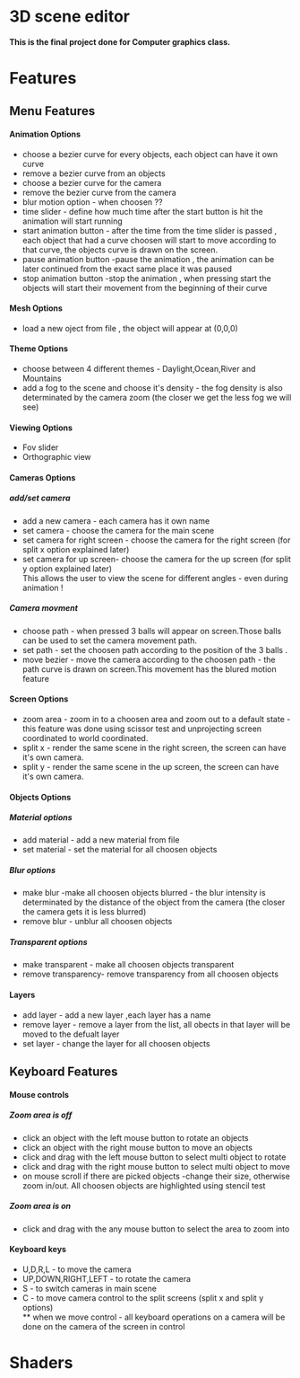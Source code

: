# 3D scene editor
#### This is the final project done for Computer graphics class.

# Features

## Menu Features
#### Animation  Options
- choose a bezier curve for every objects, each object can have it own curve
- remove a bezier curve from an objects
- choose a bezier curve for the camera
- remove the bezier curve from the camera
- blur motion option - when choosen ??
- time slider - define how much time after the start button is hit the animation will start running
- start animation button - after the time from the time slider is passed , each object that had a curve choosen will start to move according to that curve, the objects curve is drawn on the screen.
- pause animation button -pause the animation , the animation can be later continued from the exact same place it was paused
- stop animation button -stop the animation , when pressing start the objects will start their movement from the beginning of their curve
#### Mesh Options
- load a new oject from file , the object will appear at (0,0,0)
#### Theme Options
- choose between 4 different themes - Daylight,Ocean,River and Mountains
- add a fog to the scene and choose it's density - the fog density is also determinated by the camera zoom (the closer we get the less fog we will see)

#### Viewing Options
- Fov slider 
- Orthographic view 
#### Cameras Options
##### add/set camera
- add a new camera - each camera has it own name 
- set camera - choose the camera for the main scene  
- set camera for right screen - choose the camera for the right screen (for split x option explained later)  
- set camera for up screen- choose the camera for the up screen (for split y option explained later)  
This allows the user to view the scene for different angles - even during animation !
##### Camera movment
- choose path - when pressed 3 balls will appear on screen.Those balls can be used to set the camera movement path.
- set path - set the choosen path according to the position of the 3 balls .
- move bezier - move the camera according to the choosen path - the path curve is drawn on screen.This movement has the blured motion feature
#### Screen Options
- zoom area - zoom in to a choosen area and zoom out to a default state - this feature was done using scissor test and unprojecting screen coordinated to world coordinated.
- split x - render the same scene in the right screen, the screen can have it's own camera. 
- split y -  render the same scene in the up screen, the screen can have it's own camera.
#### Objects Options
##### Material options
- add material - add a new material from file 
- set material - set the material for all choosen objects
##### Blur options
- make blur -make all choosen objects blurred - the blur intensity is determinated by the distance of the object from the camera (the closer the camera gets it is less blurred)
- remove blur - unblur all choosen objects
##### Transparent options
- make transparent - make all choosen objects transparent
- remove transparency- remove transparency from all choosen objects
#### Layers
- add layer - add a new layer ,each layer has a name 
- remove layer - remove a layer from the list, all obects in that layer will be moved to the defualt layer 
- set layer - change the layer for all choosen objects

## Keyboard Features
#### Mouse controls
##### Zoom area is off
- click an object with the left mouse button to rotate an objects
- click an object with the right mouse button to move an objects
- click and drag with the left mouse button to select multi object to rotate
- click and drag with the right mouse button to select multi object to move
- on mouse scroll if there are picked objects -change their size, otherwise zoom in/out.
All choosen objects are highlighted using stencil test
##### Zoom area is on
- click and drag with the any mouse button to select the area to zoom into
#### Keyboard keys
- U,D,R,L - to move the camera 
- UP,DOWN,RIGHT,LEFT - to rotate the camera
- S - to switch cameras in main scene
- C - to move camera control to the split screens (split x and split y options)  
** when we move control - all keyboard operations on a camera will be done on the camera of the screen in control 

# Shaders











